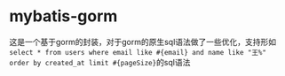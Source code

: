 # mybatis-gorm
这是一个基于gorm的封装，对于gorm的原生sql语法做了一些优化，支持形如`select * from users where email like #{email} and name like "王%" order by created_at limit #{pageSize}`的sql语法
